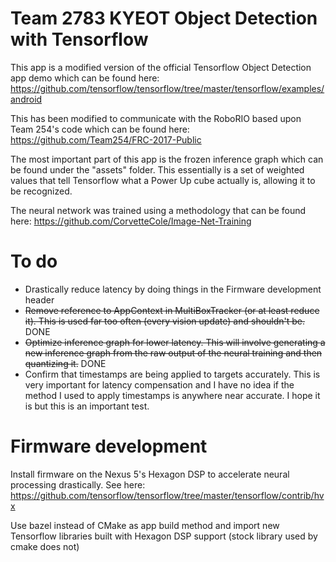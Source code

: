 # Team 2783 KYEOT Object Detection with Tensorflow

This app is a modified version of the official Tensorflow Object Detection app demo which can be found here: https://github.com/tensorflow/tensorflow/tree/master/tensorflow/examples/android

This has been modified to communicate with the RoboRIO based upon Team 254's code which can be found here:
https://github.com/Team254/FRC-2017-Public
 
The most important part of this app is the frozen inference graph which can be found under the "assets" folder. This essentially is a set of weighted values that tell Tensorflow what a Power Up cube actually is, allowing it to be recognized.

The neural network was trained using a methodology that can be found here:
https://github.com/CorvetteCole/Image-Net-Training

# To do
- Drastically reduce latency by doing things in the Firmware development header
- ~~Remove reference to AppContext in MultiBoxTracker (or at least reduce it). This is used far too often (every vision update) and shouldn't be.~~ DONE
- ~~Optimize inference graph for lower latency. This will involve generating a new inference graph from the raw output of the neural training and then quantizing it.~~ DONE 
- Confirm that timestamps are being applied to targets accurately. This is very important for latency compensation and I have no idea if the method I used to apply timestamps is anywhere near accurate. I hope it is but this is an important test.

# Firmware development
Install firmware on the Nexus 5's Hexagon DSP to accelerate neural processing drastically. 
See here: https://github.com/tensorflow/tensorflow/tree/master/tensorflow/contrib/hvx

Use bazel instead of CMake as app build method and import new Tensorflow libraries built with Hexagon DSP support (stock library used by cmake does not)
